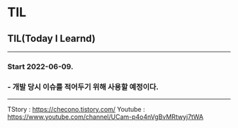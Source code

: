 # TIL
## TIL(Today I Learnd)

- - -
### Start 2022-06-09.
### - 개발 당시 이슈를 적어두기 위해 사용할 예정이다. 
- - -




TStory : https://checono.tistory.com/
Youtube : https://www.youtube.com/channel/UCam-p4o4nVgBvMRtwyj7tWA